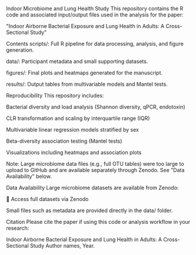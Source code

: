 Indoor Microbiome and Lung Health Study
This repository contains the R code and associated input/output files used in the analysis for the paper:

"Indoor Airborne Bacterial Exposure and Lung Health in Adults: A Cross-Sectional Study"

Contents
scripts/: Full R pipeline for data processing, analysis, and figure generation.

data/: Participant metadata and small supporting datasets.

figures/: Final plots and heatmaps generated for the manuscript.

results/: Output tables from multivariable models and Mantel tests.

Reproducibility
This repository includes:

Bacterial diversity and load analysis (Shannon diversity, qPCR, endotoxin)

CLR transformation and scaling by interquartile range (IQR)

Multivariable linear regression models stratified by sex

Beta-diversity association testing (Mantel tests)

Visualizations including heatmaps and association plots

Note: Large microbiome data files (e.g., full OTU tables) were too large to upload to GitHub and are available separately through Zenodo. See "Data Availability" below.

Data Availability
Large microbiome datasets are available from Zenodo:

🔗 Access full datasets via Zenodo

Small files such as metadata are provided directly in the data/ folder.

Citation
Please cite the paper if using this code or analysis workflow in your research:

Indoor Airborne Bacterial Exposure and Lung Health in Adults: A Cross-Sectional Study
Author names, Year.
